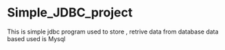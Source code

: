 # Simple_JDBC_project
This is simple jdbc program 
used to store , retrive data from database 
data based used is Mysql 

